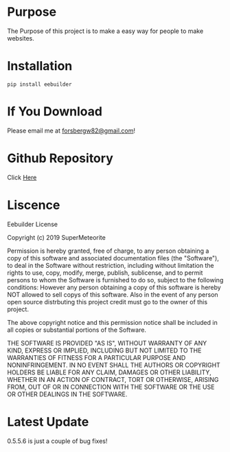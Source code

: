 # Purpose
The Purpose of this project is to make a easy way for people to make websites.
# Installation
`pip install eebuilder`
# If You Download
Please email me at forsbergw82@gmail.com!
# Github Repository
Click [Here](https://github.com/SuperMeteorite/Eebuilder)
# Liscence

Eebuilder License

Copyright (c) 2019 SuperMeteorite

Permission is hereby granted, free of charge, to any person obtaining a copy
of this software and associated documentation files (the "Software"), to deal
in the Software without restriction, including without limitation the rights
to use, copy, modify, merge, publish, sublicense, and to permit persons to whom the Software is
furnished to do so, subject to the following conditions:
However any person obtaining a copy of this software is hereby NOT allowed to sell copys of this software.
Also in the event of any person open source distrbuting this project credit must go to the owner of this project.

The above copyright notice and this permission notice shall be included in all
copies or substantial portions of the Software.

THE SOFTWARE IS PROVIDED "AS IS", WITHOUT WARRANTY OF ANY KIND, EXPRESS OR
IMPLIED, INCLUDING BUT NOT LIMITED TO THE WARRANTIES OF FITNESS FOR A PARTICULAR PURPOSE AND NONINFRINGEMENT. IN NO EVENT SHALL THE
AUTHORS OR COPYRIGHT HOLDERS BE LIABLE FOR ANY CLAIM, DAMAGES OR OTHER
LIABILITY, WHETHER IN AN ACTION OF CONTRACT, TORT OR OTHERWISE, ARISING FROM,
OUT OF OR IN CONNECTION WITH THE SOFTWARE OR THE USE OR OTHER DEALINGS IN THE
SOFTWARE.

# Latest Update
  0.5.5.6 is just a couple of bug fixes!
